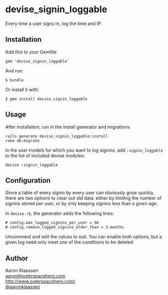 # devise\_signin\_loggable

Every time a user signs in, log the time and IP.

## Installation

Add this to your Gemfile:

    gem 'devise_signin_loggable'

And run:

    $ bundle

Or install it with:

    $ gem install devise_signin_loggable


## Usage

After installation, run in the install generator and migrations:

    rails generate devise_signin_loggable:install
    rake db:migrate

In the user models for which you want to log signins, add `:signin_loggable` to
the list of included devise modules:

    devise :signin_loggable

## Configuration

Since a table of every signin by every user can obviously grow quickly, there
are two options to clear out old data: either by limiting the number of signins
stored per user, or by only keeping signins less than a given age.

In `devise.rb`, the generator adds the following lines:

    # config.max_logged_signins_per_user = 50
    # config.remove_logged_signins_older_than = 3.months

Uncomment and edit the values to suit. You can enable both options, but a given
log need only meet *one* of the conditions to be deleted.

## Author

Aaron Klaassen  
aaron@outerspacehero.com  
http://www.outerspacehero.com/  
[@aaronklaassen](https://www.twitter.com/aaronklaassen/)

